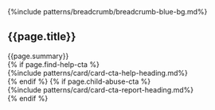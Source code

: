 <section class="usa-hero" aria-label="Introduction";>
  <div class="grid-container">
    {%include patterns/breadcrumb/breadcrumb-blue-bg.md%}
    <div class="usa-hero__callout basic-page-header">
      <h1 class="usa-hero__heading">
        <span class="usa-hero__heading--alt">{{page.title}}</span>
      </h1> 
      {{page.summary}}
    </div>
    <div class="help-cards">
        {% if page.find-help-cta %}
            <div class="cta help-cta">
                {%include patterns/card/card-cta-help-heading.md%}
            </div>
        {% endif %}
        {% if page.child-abuse-cta %}
            <div class="cta report-cta">
                {%include patterns/card/card-cta-report-heading.md%}
            </div>
        {% endif %}
    </div>
  </div>
</section>

